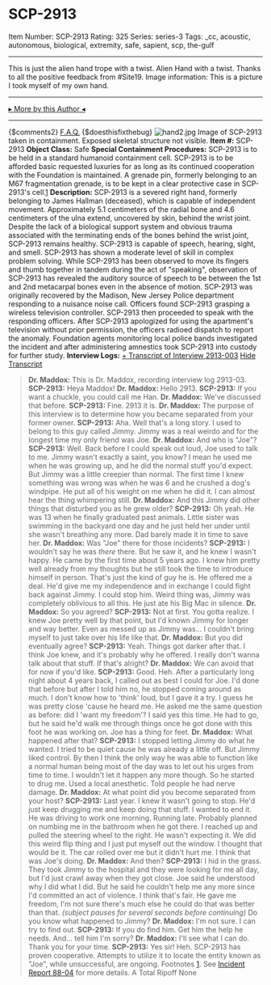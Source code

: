 # SCP-2913
Item Number: SCP-2913
Rating: 325
Series: series-3
Tags: _cc, acoustic, autonomous, biological, extremity, safe, sapient, scp, the-gulf

---

This is just the alien hand trope with a twist.
Alien Hand with a twist. Thanks to all the positive feedback from #Site19.
Image information: This is a picture I took myself of my own hand.
* * *
[▸ More by this Author ◂](https://scp-wiki.wikidot.com/dr-cimmerian-s-personnel-file)
* * *
{$comments2}
[F.A.Q.](https://scp-wiki.wikidot.com/component:info-ayers)
{$doesthisfixthebug}
![hand2.jpg](https://scp-wiki.wdfiles.com/local--files/scp-2913/hand2.jpg)
Image of SCP-2913 taken in containment. Exposed skeletal structure not visible.
**Item #:** SCP-2913
**Object Class:** Safe
**Special Containment Procedures:** SCP-2913 is to be held in a standard humanoid containment cell. SCP-2913 is to be afforded basic requested luxuries for as long as its continued cooperation with the Foundation is maintained.
A grenade pin, formerly belonging to an M67 fragmentation grenade, is to be kept in a clear protective case in SCP-2913's cell.[1](javascript:;)
**Description:** SCP-2913 is a severed right hand, formerly belonging to James Hallman (deceased), which is capable of independent movement. Approximately 5.1 centimeters of the radial bone and 4.6 centimeters of the ulna extend, uncovered by skin, behind the wrist joint. Despite the lack of a biological support system and obvious trauma associated with the terminating ends of the bones behind the wrist joint, SCP-2913 remains healthy.
SCP-2913 is capable of speech, hearing, sight, and smell. SCP-2913 has shown a moderate level of skill in complex problem solving. While SCP-2913 has been observed to move its fingers and thumb together in tandem during the act of "speaking", observation of SCP-2913 has revealed the auditory source of speech to be between the 1st and 2nd metacarpal bones even in the absence of motion.
SCP-2913 was originally recovered by the Madison, New Jersey Police department responding to a nuisance noise call. Officers found SCP-2913 grasping a wireless television controller. SCP-2913 then proceeded to speak with the responding officers. After SCP-2913 apologized for using the apartment's television without prior permission, the officers radioed dispatch to report the anomaly. Foundation agents monitoring local police bands investigated the incident and after administering amnestics took SCP-2913 into custody for further study.
**Interview Logs:**
[\+ Transcript of Interview 2913-003](javascript:;)
[Hide Transcript](javascript:;)
> **Dr. Maddox:** This is Dr. Maddox, recording interview log 2913-03.
> **SCP-2913:** Heya Maddox!
> **Dr. Maddox:** Hello 2913.
> **SCP-2913:** If you want a chuckle, you could call me Han.
> **Dr. Maddox:** We've discussed that before.
> **SCP-2913:** Fine. 2913 it is.
> **Dr. Maddox:** The purpose of this interview is to determine how you became separated from your former owner.
> **SCP-2913:** Aha. Well that's a long story. I used to belong to this guy called Jimmy. Jimmy was a real weirdo and for the longest time my only friend was Joe.
> **Dr. Maddox:** And who is "Joe"?
> **SCP-2913:** Well. Back before I could speak out loud, Joe used to talk to me. Jimmy wasn't exactly a saint, you know? I mean he used me when he was growing up, and he did the normal stuff you'd expect. But Jimmy was a little creepier than normal. The first time I knew something was wrong was when he was 6 and he crushed a dog's windpipe. He put all of his weight on me when he did it. I can almost hear the thing whimpering still.
> **Dr. Maddox:** And this Jimmy did other things that disturbed you as he grew older?
> **SCP-2913:** Oh yeah. He was 13 when he finally graduated past animals. Little sister was swimming in the backyard one day and he just held her under until she wasn't breathing any more. Dad barely made it in time to save her.
> **Dr. Maddox:** Was "Joe" there for those incidents?
> **SCP-2913:** I wouldn't say he was _there_ there. But he saw it, and he knew I wasn't happy. He came by the first time about 5 years ago. I knew him pretty well already from my thoughts but he still took the time to introduce himself in person. That's just the kind of guy he is. He offered me a deal. He'd give me my independence and in exchange I could fight back against Jimmy. I could stop him. Weird thing was, Jimmy was completely oblivious to all this. He just ate his Big Mac in silence.
> **Dr. Maddox:** So you agreed?
> **SCP-2913:** Not at first. You gotta realize. I knew Joe pretty well by that point, but I'd known Jimmy for longer and way better. Even as messed up as Jimmy was… I couldn't bring myself to just take over his life like that.
> **Dr. Maddox:** But you did eventually agree?
> **SCP-2913:** Yeah. Things got darker after that. I think Joe knew, and it's probably why he offered. I really don't wanna talk about that stuff. If that's alright?
> **Dr. Maddox:** We can avoid that for now if you'd like.
> **SCP-2913:** Good. Heh. After a particularly long night about 4 years back, I called out as best I could for Joe. I'd done that before but after I told him no, he stopped coming around as much. I don't know how to 'think' loud, but I gave it a try. I guess he was pretty close 'cause he heard me. He asked me the same question as before: did I 'want my freedom'? I said yes this time. He had to go, but he said he'd walk me through things once he got done with this foot he was working on. Joe has a thing for feet.
> **Dr. Maddox:** What happened after that?
> **SCP-2913:** I stopped letting Jimmy do what he wanted. I tried to be quiet cause he was already a little off. But Jimmy liked control. By then I think the only way he was able to function like a normal human being most of the day was to let out his urges from time to time. I wouldn't let it happen any more though. So he started to drug me. Used a local anesthetic. Told people he had nerve damage.
> **Dr. Maddox:** At what point did you become separated from your host?
> **SCP-2913:** Last year. I knew it wasn't going to stop. He'd just keep drugging me and keep doing that stuff. I wanted to end it. He was driving to work one morning. Running late. Probably planned on numbing me in the bathroom when he got there. I reached up and pulled the steering wheel to the right. He wasn't expecting it. We did this weird flip thing and I just put myself out the window. I thought that would be it. The car rolled over me but it didn't hurt me. I think that was Joe's doing.
> **Dr. Maddox:** And then?
> **SCP-2913:** I hid in the grass. They took Jimmy to the hospital and they were looking for me all day, but I'd just crawl away when they got close. Joe said he understood why I did what I did. But he said he couldn't help me any more since I'd committed an act of violence. I think that's fair. He gave me freedom, I'm not sure there's much else he could do that was better than that. _(subject pauses for several seconds before continuing)_ Do you know what happened to Jimmy?
> **Dr. Maddox:** I'm not sure. I can try to find out.
> **SCP-2913:** If you do find him. Get him the help he needs. And… tell him I'm sorry?
> **Dr. Maddox:** I'll see what I can do. Thank you for your time.
> **SCP-2913:** Yes sir! Heh.
SCP-2913 has proven cooperative. Attempts to utilize it to locate the entity known as "Joe", while unsuccessful, are ongoing.
Footnotes
[1](javascript:;). See [Incident Report 88-04](/lending-a-hand) for more details.
A Total Ripoff
None
